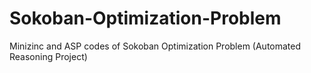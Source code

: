 # Sokoban-Optimization-Problem
Minizinc and ASP codes of Sokoban Optimization Problem (Automated Reasoning Project)
